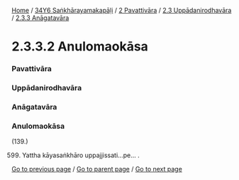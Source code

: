 
[Home](/) / [34Y6 Saṅkhārayamakapāḷi](/tipitaka/34Y6.md) / [2 Pavattivāra](/tipitaka/34Y6/2.md) / [2.3 Uppādanirodhavāra](/tipitaka/34Y6/2/2.3.md) / [2.3.3 Anāgatavāra](/tipitaka/34Y6/2/2.3/2.3.3.md)

# 2.3.3.2 Anulomaokāsa

### Pavattivāra

### Uppādanirodhavāra

### Anāgatavāra

### Anulomaokāsa

(139.)

599. Yattha kāyasaṅkhāro uppajjissati…pe… .

[Go to previous page](/tipitaka/34Y6/2/2.3/2.3.3/2.3.3.1.md) / [Go to parent page](/tipitaka/34Y6/2/2.3/2.3.3.md) / [Go to next page](/tipitaka/34Y6/2/2.3/2.3.3/2.3.3.3.md)


